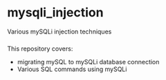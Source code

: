 # mysqli_injection
Various mySQLi injection techniques

###
This repository covers:
- migrating mySQL to mySQLi database connection
- Various SQL commands using mySQLi
